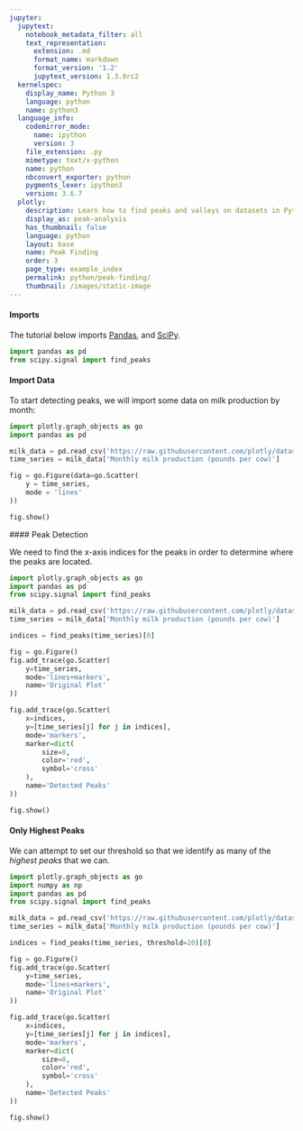 ```yaml
---
jupyter:
  jupytext:
    notebook_metadata_filter: all
    text_representation:
      extension: .md
      format_name: markdown
      format_version: '1.2'
      jupytext_version: 1.3.0rc2
  kernelspec:
    display_name: Python 3
    language: python
    name: python3
  language_info:
    codemirror_mode:
      name: ipython
      version: 3
    file_extension: .py
    mimetype: text/x-python
    name: python
    nbconvert_exporter: python
    pygments_lexer: ipython3
    version: 3.6.7
  plotly:
    description: Learn how to find peaks and valleys on datasets in Python
    display_as: peak-analysis
    has_thumbnail: false
    language: python
    layout: base
    name: Peak Finding
    order: 3
    page_type: example_index
    permalink: python/peak-finding/
    thumbnail: /images/static-image
---
```


#### Imports
The tutorial below imports [Pandas](https://plot.ly/pandas/intro-to-pandas-tutorial/), and [SciPy](https://www.scipy.org/).

```python
import pandas as pd
from scipy.signal import find_peaks
```

#### Import Data
To start detecting peaks, we will import some data on milk production by month:

```python
import plotly.graph_objects as go
import pandas as pd

milk_data = pd.read_csv('https://raw.githubusercontent.com/plotly/datasets/master/monthly-milk-production-pounds.csv')
time_series = milk_data['Monthly milk production (pounds per cow)']

fig = go.Figure(data=go.Scatter(
    y = time_series,
    mode = 'lines'
))

fig.show()
```

#### Peak Detection

We need to find the x-axis indices for the peaks in order to determine where the peaks are located.

```python
import plotly.graph_objects as go
import pandas as pd
from scipy.signal import find_peaks

milk_data = pd.read_csv('https://raw.githubusercontent.com/plotly/datasets/master/monthly-milk-production-pounds.csv')
time_series = milk_data['Monthly milk production (pounds per cow)']

indices = find_peaks(time_series)[0]

fig = go.Figure()
fig.add_trace(go.Scatter(
    y=time_series,
    mode='lines+markers',
    name='Original Plot'
))

fig.add_trace(go.Scatter(
    x=indices,
    y=[time_series[j] for j in indices],
    mode='markers',
    marker=dict(
        size=8,
        color='red',
        symbol='cross'
    ),
    name='Detected Peaks'
))

fig.show()
```

#### Only Highest Peaks
We can attempt to set our threshold so that we identify as many of the _highest peaks_ that we can.

```python
import plotly.graph_objects as go
import numpy as np
import pandas as pd
from scipy.signal import find_peaks

milk_data = pd.read_csv('https://raw.githubusercontent.com/plotly/datasets/master/monthly-milk-production-pounds.csv')
time_series = milk_data['Monthly milk production (pounds per cow)']

indices = find_peaks(time_series, threshold=20)[0]

fig = go.Figure()
fig.add_trace(go.Scatter(
    y=time_series,
    mode='lines+markers',
    name='Original Plot'
))

fig.add_trace(go.Scatter(
    x=indices,
    y=[time_series[j] for j in indices],
    mode='markers',
    marker=dict(
        size=8,
        color='red',
        symbol='cross'
    ),
    name='Detected Peaks'
))

fig.show()
```
